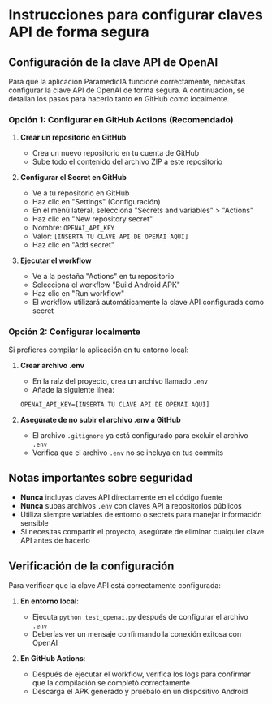# Instrucciones para configurar claves API de forma segura

## Configuración de la clave API de OpenAI

Para que la aplicación ParamedicIA funcione correctamente, necesitas configurar la clave API de OpenAI de forma segura. A continuación, se detallan los pasos para hacerlo tanto en GitHub como localmente.

### Opción 1: Configurar en GitHub Actions (Recomendado)

1. **Crear un repositorio en GitHub**
   - Crea un nuevo repositorio en tu cuenta de GitHub
   - Sube todo el contenido del archivo ZIP a este repositorio

2. **Configurar el Secret en GitHub**
   - Ve a tu repositorio en GitHub
   - Haz clic en "Settings" (Configuración)
   - En el menú lateral, selecciona "Secrets and variables" > "Actions"
   - Haz clic en "New repository secret"
   - Nombre: `OPENAI_API_KEY`
   - Valor: `[INSERTA TU CLAVE API DE OPENAI AQUÍ]`
   - Haz clic en "Add secret"

3. **Ejecutar el workflow**
   - Ve a la pestaña "Actions" en tu repositorio
   - Selecciona el workflow "Build Android APK"
   - Haz clic en "Run workflow"
   - El workflow utilizará automáticamente la clave API configurada como secret

### Opción 2: Configurar localmente

Si prefieres compilar la aplicación en tu entorno local:

1. **Crear archivo .env**
   - En la raíz del proyecto, crea un archivo llamado `.env`
   - Añade la siguiente línea:
   ```
   OPENAI_API_KEY=[INSERTA TU CLAVE API DE OPENAI AQUÍ]
   ```

2. **Asegúrate de no subir el archivo .env a GitHub**
   - El archivo `.gitignore` ya está configurado para excluir el archivo `.env`
   - Verifica que el archivo `.env` no se incluya en tus commits

## Notas importantes sobre seguridad

- **Nunca** incluyas claves API directamente en el código fuente
- **Nunca** subas archivos `.env` con claves API a repositorios públicos
- Utiliza siempre variables de entorno o secrets para manejar información sensible
- Si necesitas compartir el proyecto, asegúrate de eliminar cualquier clave API antes de hacerlo

## Verificación de la configuración

Para verificar que la clave API está correctamente configurada:

1. **En entorno local**:
   - Ejecuta `python test_openai.py` después de configurar el archivo `.env`
   - Deberías ver un mensaje confirmando la conexión exitosa con OpenAI

2. **En GitHub Actions**:
   - Después de ejecutar el workflow, verifica los logs para confirmar que la compilación se completó correctamente
   - Descarga el APK generado y pruébalo en un dispositivo Android

